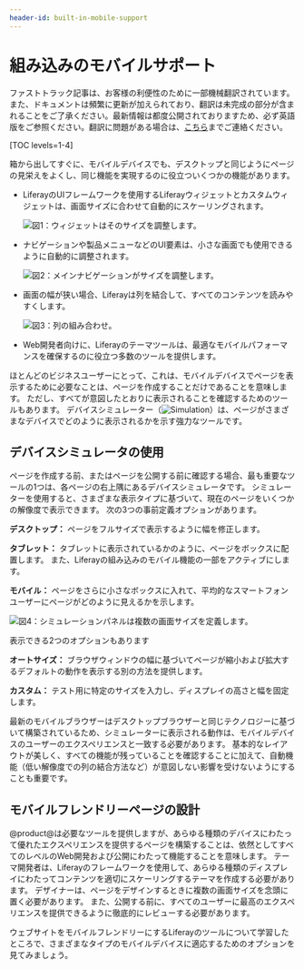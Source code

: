 ```yaml
---
header-id: built-in-mobile-support
---
```


# 組み込みのモバイルサポート

<p class="alert alert-info"><span class="wysiwyg-color-blue120">ファストトラック記事は、お客様の利便性のために一部機械翻訳されています。また、ドキュメントは頻繁に更新が加えられており、翻訳は未完成の部分が含まれることをご了承ください。最新情報は都度公開されておりますため、必ず英語版をご参照ください。翻訳に問題がある場合は、<a href="mailto:support-content-jp@liferay.com">こちら</a>までご連絡ください。</span></p>

[TOC levels=1-4]

箱から出してすぐに、モバイルデバイスでも、デスクトップと同じようにページの見栄えをよくし、同じ機能を実現するのに役立ついくつかの機能があります。

  - LiferayのUIフレームワークを使用するLiferayウィジェットとカスタムウィジェットは、画面サイズに合わせて自動的にスケーリングされます。

    ![図1：ウィジェットはそのサイズを調整します。](../../../../../images/widget-adjustment.png)

  - ナビゲーションや製品メニューなどのUI要素は、小さな画面でも使用できるように自動的に調整されます。

    ![図2：メインナビゲーションがサイズを調整します。](../../../../../images/navigation-adjustment.png)

  - 画面の幅が狭い場合、Liferayは列を結合して、すべてのコンテンツを読みやすくします。

    ![図3：列の組み合わせ。](../../../../../images/columns-adjustment.png)

  - Web開発者向けに、Liferayのテーマツールは、最適なモバイルパフォーマンスを確保するのに役立つ多数のツールを提供します。

ほとんどのビジネスユーザーにとって、これは、モバイルデバイスでページを表示するために必要なことは、ページを作成することだけであることを意味します。 ただし、すべてが意図したとおりに表示されることを確認するためのツールもあります。 デバイスシミュレーター（![Simulation](../../../../../images/icon-simulation.png)）は、ページがさまざまなデバイスでどのように表示されるかを示す強力なツールです。

## デバイスシミュレータの使用

ページを作成する前、またはページを公開する前に確認する場合、最も重要なツールの1つは、各ページの右上隅にあるデバイスシミュレータです。 シミュレーターを使用すると、さまざまな表示タイプに基づいて、現在のページをいくつかの解像度で表示できます。 次の3つの事前定義オプションがあります。

**デスクトップ：** ページをフルサイズで表示するように幅を修正します。

**タブレット：** タブレットに表示されているかのように、ページをボックスに配置します。 また、Liferayの組み込みのモバイル機能の一部をアクティブにします。

**モバイル：** ページをさらに小さなボックスに入れて、平均的なスマートフォンユーザーにページがどのように見えるかを示します。

![図4：シミュレーションパネルは複数の画面サイズを定義します。](../../../../../images/device-simulation.png)

表示できる2つのオプションもあります

**オートサイズ：** ブラウザウィンドウの幅に基づいてページが縮小および拡大するデフォルトの動作を表示する別の方法を提供します。

**カスタム：** テスト用に特定のサイズを入力し、ディスプレイの高さと幅を固定します。

最新のモバイルブラウザーはデスクトップブラウザーと同じテクノロジーに基づいて構築されているため、シミュレーターに表示される動作は、モバイルデバイスのユーザーのエクスペリエンスと一致する必要があります。 基本的なレイアウトが美しく、すべての機能が残っていることを確認することに加えて、自動機能（低い解像度での列の結合方法など）が意図しない影響を受けないようにすることも重要です。

## モバイルフレンドリーページの設計

@product@は必要なツールを提供しますが、あらゆる種類のデバイスにわたって優れたエクスペリエンスを提供するページを構築することは、依然としてすべてのレベルのWeb開発および公開にわたって機能することを意味します。 テーマ開発者は、Liferayのフレームワークを使用して、あらゆる種類のディスプレイにわたってコンテンツを適切にスケーリングするテーマを作成する必要があります。 デザイナーは、ページをデザインするときに複数の画面サイズを念頭に置く必要があります。 また、公開する前に、すべてのユーザーに最高のエクスペリエンスを提供できるように徹底的にレビューする必要があります。

ウェブサイトをモバイルフレンドリーにするLiferayのツールについて学習したところで、さまざまなタイプのモバイルデバイスに適応するためのオプションを見てみましょう。
